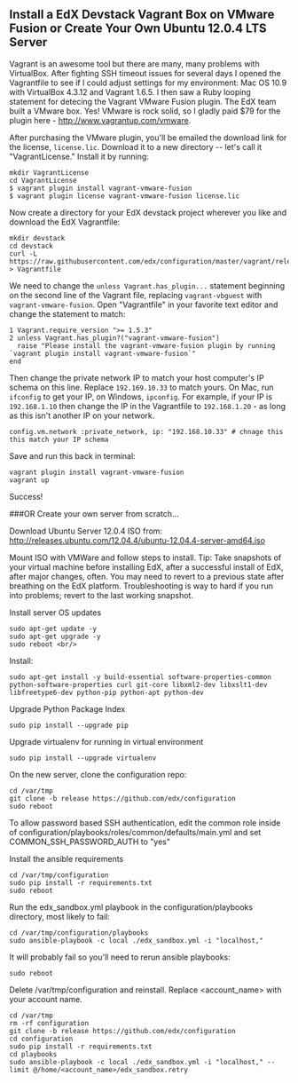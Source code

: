 Install a EdX Devstack Vagrant Box on VMware Fusion or Create Your Own Ubuntu 12.0.4 LTS Server
------------------------------------------------------------------------------------------------
Vagrant is an awesome tool but there are many, many problems with VirtualBox. After fighting SSH timeout issues for several days I opened the Vagrantfile to see if I could adjust settings for my environment: Mac OS 10.9 with VirtualBox 4.3.12 and Vagrant 1.6.5. I then saw a Ruby looping statement for detecing the Vagrant VMware Fusion plugin. The EdX team built a VMware box. Yes! VMware is rock solid, so I gladly paid $79 for the plugin here - http://www.vagrantup.com/vmware. 

After purchasing the VMware plugin, you'll be emailed the download link for the license, `license.lic`. Download it to a new directory -- let's call it "VagrantLicense." Install it by running: 
```
mkdir VagrantLicense
cd VagrantLicense
$ vagrant plugin install vagrant-vmware-fusion
$ vagrant plugin license vagrant-vmware-fusion license.lic
```

Now create a directory for your EdX devstack project wherever you like and download the EdX Vagrantfile:
```
mkdir devstack
cd devstack
curl -L https://raw.githubusercontent.com/edx/configuration/master/vagrant/release/devstack/Vagrantfile > Vagrantfile
```

We need to change the `unless Vagrant.has_plugin...` statement beginning on the second line of the Vagrant file, replacing `vagrant-vbguest` with `vagrant-vmware-fusion`. Open "Vagrantfile" in your favorite text editor and change the statement to match:

```
1 Vagrant.require_version ">= 1.5.3"
2 unless Vagrant.has_plugin?("vagrant-vmware-fusion")
  raise "Please install the vagrant-vmware-fusion plugin by running `vagrant plugin install vagrant-vmware-fusion`"
end
```

Then change the private network IP to match your host computer's IP schema on this line. Replace `192.169.10.33` to match yours. On Mac, run `ifconfig` to get your IP, on Windows, `ipconfig`. For example, if your IP is `192.168.1.10` then change the IP in the Vagrantfile to `192.168.1.20` - as long as this isn't another IP on your network.
```
config.vm.network :private_network, ip: "192.168.10.33" # chnage this this match your IP schema
```

Save and run this back in terminal:

```
vagrant plugin install vagrant-vmware-fusion
vagrant up
```
Success!

###OR Create your own server from scratch...

Download Ubuntu Server 12.0.4 ISO from: http://releases.ubuntu.com/12.04.4/ubuntu-12.04.4-server-amd64.iso

Mount ISO with VMWare and follow steps to install.
Tip: Take snapshots of your virtual machine before installing EdX, after a successful install of EdX, after major changes, often. You may need to revert to a previous state after breathing on the EdX platform. Troubleshooting is way to hard if you run into problems; revert to the last working snapshot.

Install server OS updates
```
sudo apt-get update -y
sudo apt-get upgrade -y
sudo reboot <br/>
```

Install:
```
sudo apt-get install -y build-essential software-properties-common python-software-properties curl git-core libxml2-dev libxslt1-dev libfreetype6-dev python-pip python-apt python-dev
```

Upgrade Python Package Index
```
sudo pip install --upgrade pip
```

Upgrade virtualenv for running in virtual environment
```
sudo pip install --upgrade virtualenv
```

On the new server, clone the configuration repo:
```
cd /var/tmp
git clone -b release https://github.com/edx/configuration
sudo reboot
```

To allow password based SSH authentication, edit the common role inside of configuration/playbooks/roles/common/defaults/main.yml and set COMMON_SSH_PASSWORD_AUTH to "yes"

Install the ansible requirements

```
cd /var/tmp/configuration
sudo pip install -r requirements.txt
sudo reboot
```

Run the edx_sandbox.yml playbook in the configuration/playbooks directory, most likely to fail:
```
cd /var/tmp/configuration/playbooks
sudo ansible-playbook -c local ./edx_sandbox.yml -i "localhost,"
```

It will probably fail so you'll need to rerun ansible playbooks:
```
sudo reboot
```

Delete /var/tmp/configuration and reinstall. Replace <account_name> with your account name.
```
cd /var/tmp
rm -rf configuration
git clone -b release https://github.com/edx/configuration
cd configuration
sudo pip install -r requirements.txt
cd playbooks
sudo ansible-playbook -c local ./edx_sandbox.yml -i "localhost," --limit @/home/<account_name>/edx_sandbox.retry
```
